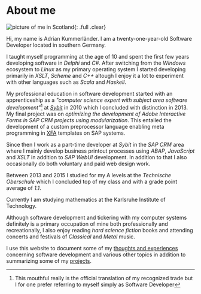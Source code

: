 # About me

![picture of me in Scotland](/media/me_header.png){: .full .clear}

Hi, my name is Adrian Kummerländer. I am a twenty-one-year-old Software Developer located in southern Germany.

I taught myself programming at the age of 10 and spent the first few years developing software in _Delphi_ and _C#_. After switching from the _Windows_ ecosystem to _Linux_ as my primary operating system I started developing primarily in _XSLT_, _Scheme_ and _C++_ altough I enjoy it a lot to experiment with other languages such as _Scala_ and _Haskell_.

My professional education in software development started with an apprenticeship as a _"computer science expert with subject area software development"_[^1] at [_Sybit_](http://sybit.de) in 2010 which I concluded with distinction in 2013.  
My final project was on _optimizing the development of Adobe Interactive Forms in SAP CRM projects using modularization_. This entailed the development of a custom preprocessor language enabling meta programming in [XFA](http://partners.adobe.com/public/developer/xml/index_arch.html) templates on SAP systems.

Since then I work as a part-time developer at _Sybit_ in the _SAP CRM_ area where I mainly develop business printout processes using _ABAP_, _JavaScript_ and _XSLT_ in addition to _SAP WebUI_ development. In addition to that I also occasionally do both voluntary and paid web design work.

Between 2013 and 2015 I studied for my A levels at the _Technische Oberschule_ which I concluded top of my class and with a grade point average of _1.1_.

Currently I am studying mathematics at the Karlsruhe Institute of Technology.

Although software development and tickering with my computer systems definitely is a primary occupation of mine both professionally and recreationally, I also enjoy reading _hard science fiction_ books and attending concerts and festivals of _Classical_ and _Metal_ music.

I use this website to document some of my [thoughts and experiences](/archive) concerning software development and various other topics in addition to summarizing some of my [projects](/category/projects).

[^1]: This mouthful really is the official translation of my recognized trade but I for one prefer referring to myself simply as Software Developer
